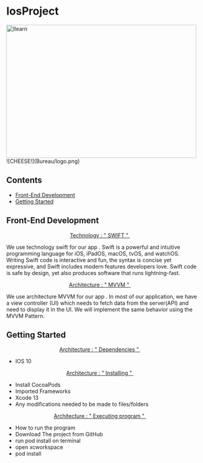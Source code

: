 # IosProject 

<img width="500" height="350" src="Bureau/logo.png" alt="Ilearn">
![CHEESE!](Bureau/logo.png)

## Contents


- [Front-End Development](#front-end-development)
- [Getting Started](#Getting-Started)




## Front-End Development


<p align="center"> <a href="SWIFT.md">Technology : " SWIFT " </a>&nbsp;&nbsp;&nbsp; </p>


We use technology swift for our app . Swift is a powerful and intuitive programming language for iOS, iPadOS, macOS, tvOS, and watchOS. Writing Swift code is interactive and fun, the syntax is concise yet expressive, and Swift includes modern features developers love. Swift code is safe by design, yet also produces software that runs lightning-fast.

<p align="center"> <a href="MVVM.md">Architecture : " MVVM " </a>&nbsp;&nbsp;&nbsp; </p>

We use architecture MVVM for our app . In most of our application, we have a view controller (UI) which needs to fetch data from the server(API) and need to display it in the UI. We will implement the same behavior using the MVVM Pattern.

## Getting Started

<p align="center"> <a href="MVVM.md">Architecture : " Dependencies " </a>&nbsp;&nbsp;&nbsp; </p>

- IOS 10

<p align="center"> <a href="MVVM.md">Architecture : " Installing " </a>&nbsp;&nbsp;&nbsp; </p>

- Install CocoaPods
- Imported Frameworks 
- Xcode 13
- Any modifications needed to be made to files/folders

<p align="center"> <a href="MVVM.md">Architecture : " Executing program " </a>&nbsp;&nbsp;&nbsp; </p>

- How to run the program
- Download The project from GitHub
- run pod install on terminal
- open xcworkspace
- pod install




